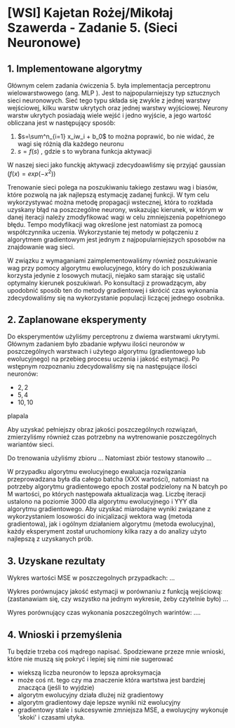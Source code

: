 # [WSI] Kajetan Rożej/Mikołaj Szawerda - Zadanie 5. (Sieci Neuronowe)
## 1. Implementowane algorytmy

Głównym celem zadania ćwiczenia 5. była
 implementacja perceptronu wielowarstwowego (ang. MLP
). Jest to najpopularniejszy typ sztucznych sieci neuronowych. Sieć tego typu składa się zwykle z jednej warstwy wejściowej, kilku warstw ukrytych oraz jednej warstwy wyjściowej. Neurony warstw ukrytych posiadają wiele wejść i jedno wyjście, a jego wartość obliczana jest w następujący sposób:

1. $s=\sum^n_{i=1} x_iw_i + b_0$ to można poprawić, bo nie widać, że wagi się różnią dla każdego neuronu
2. $s=f(s)$ , gdzie s to wybrana funkcja aktywacji

W naszej sieci jako funckję aktywacji zdecydoawliśmy się przyjąć gaussian ($f(x)=exp(-x^2)$)

Trenowanie sieci polega na poszukiwaniu takiego zestawu wag i biasów, które pozwolą na jak najlepszą estymację zadanej funkcji. W tym celu wykorzystywać można metodę propagacji wstecznej, która to rozkłada uzyskany błąd na poszczególne neurony, wskazując kierunek, w którym w danej iteracji należy zmodyfikować wagi w celu zmniejszenia popełnionego błędu. Tempo modyfikacji wag określone jest natomiast za pomocą współczynnika uczenia.
Wykorzystanie tej metody w połączeniu z algorytmem gradientowym jest jednym z najpopularniejszych sposobów na znajdowanie wag sieci.

W związku z wymaganiami zaimplementowaliśmy również poszukiwanie wag przy pomocy algorytmu ewolucyjnego, który do ich poszukiwania korzysta jedynie z losowych mutacji, niejako sam starając się ustalić optymalny kierunek poszukiwań. Po konsultacji z prowadzącym, aby upodobnić sposób ten do metody gradientowej i skrócić czas wykonania zdecydowaliśmy się na wykorzystanie populacji liczącej jednego osobnika.


## 2. Zaplanowane eksperymenty

Do eksperymentów użyliśmy perceptronu z dwiema warstwami ukrytymi. Głównym zadaniem było zbadanie wpływu ilości neuronów w poszczególnych warstwach i użytego algorytmu (gradientowego lub ewolucyjnego) na przebieg procesu uczenia i jakość estymacji. Po wstępnym rozpoznaniu zdecydowaliśmy się na następujące ilości neuronów:

- $2, 2$
- $5, 4$
- $10, 10$

plapala


Aby uzyskać pełniejszy obraz jakości poszczególnych rozwiązań, zmierzyliśmy również czas potrzebny na wytrenowanie poszczególnych wariantów sieci.

Do trenowania użyliśmy zbioru ...
Natomiast zbiór testowy stanowiło ...

W przypadku algorytmu ewolucyjnego ewaluacja rozwiązania przeprowadzana była dla całego batcha (XXX wartości), natomiast na potrzeby algorytmu gradientowego epoch został podzielony na N batcyh po M wartości, po których następowała aktualizacja wag. Liczbę iteracji ustalono na poziomie 3000 dla algorytmu ewolucyjnego i YYY dla algorytmu gradientowego.
Aby uzyskać miarodajne wyniki związane z wykorzystaniem losowości do inicjalizacji wektora wag (metoda gradientowa), jak i ogólnym działaniem algorytmu (metoda ewolucyjna), każdy eksperyment został uruchomiony kilka razy a do analizy użyto najlepszą z uzyskanych prób.


## 3. Uzyskane rezultaty

Wykres wartości MSE w poszczegolnych przypadkach:
...


Wykres porównujacy jakość estymacji w porównaniu z funkcją wejściową:
(zastanawiam się, czy wszystko na jednym wykresie, żeby czytelnie było)
...


Wyres porównujący czas wykonania poszczególnych warintów:
....



## 4. Wnioski i przemyślenia

Tu będzie trzeba coś mądrego napisać. Spodziewane przeze mnie wnioski, które nie muszą się pokryć i lepiej się nimi nie sugerować


- wiekszą liczba neuronów to lepsza aproksymacja
- może coś nt. tego czy ma znaczenie która wartstwa jest bardziej znacząca (jeśli to wyjdzie)
- algorytm ewolucyjny działa dlużej niż gradientowy
- algorytm gradientowy daje lepsze wyniki niż ewolucyjny
- gradientowy stale i sukcesywnie zmniejsza MSE, a ewoluycjny wykonuje 'skoki' i czasami utyka.


<script type="text/javascript" src="http://cdn.mathjax.org/mathjax/latest/MathJax.js?config=TeX-AMS-MML_HTMLorMML"></script>
<script type="text/x-mathjax-config">
    MathJax.Hub.Config({ tex2jax: {inlineMath: [['$', '$']]}, messageStyle: "none" });
</script>